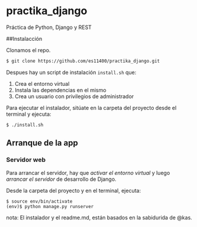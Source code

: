 # practika_django
Práctica de Python, Django y REST

##Instalacción

Clonamos el repo.

```bash
$ git clone https://github.com/es11400/practika_django.git
```


Despues hay un script de instalación ```install.sh``` que: 

1. Crea el entorno virtual
2. Instala las dependencias en el mismo
3. Crea un usuario con privilegios de administrador

Para ejecutar el instalador, sitúate en la carpeta del proyecto desde el terminal y ejecuta:

```
$ ./install.sh
```

## Arranque de la app

### Servidor web

Para arrancar el servidor, hay que *activar el entorno virtual* y luego *arrancar el servidor* de desarrollo de Django.

Desde la carpeta del proyecto y en el terminal, ejecuta:

```
$ source env/bin/activate
(env)$ python manage.py runserver
```


nota: El instalador y el readme.md, están basados en la sabidurida de @kas.